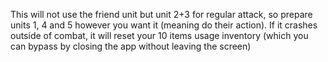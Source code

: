 This will not use the friend unit but unit 2+3 for regular attack, so prepare units 1, 4 and 5 however you want it (meaning do their action). If it crashes outside of combat, it will reset your 10 items usage inventory (which you can bypass by closing the app without leaving the screen)